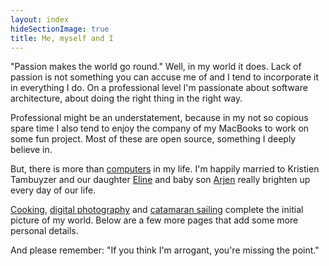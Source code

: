 ```yaml
---
layout: index
hideSectionImage: true
title: Me, myself and I
---
```


"Passion makes the world go round." Well, in my world it does. Lack of passion
is not something you can accuse me of and I tend to incorporate it in
everything I do. On a professional level I'm passionate about software
architecture, about doing the right thing in the right way.

Professional might be an understatement, because in my not so copious spare
time I also tend to enjoy the company of my MacBooks to work on some fun
project. Most of these are open source, something I deeply believe in.

But, there is more than [computers](IT/) in my life. I'm happily married to
Kristien Tambuyzer and our daughter [Eline](http://eline.vg) and baby son
[Arjen](http://arjen.vg) really brighten up every day of our life.

[Cooking](Koken/), [digital photography](Fotografie/) and [catamaran
sailing](Zeilen/) complete the initial picture of my world. Below are a few more pages that add some more personal details.

And please remember: "If you think I'm arrogant, you're missing the point."
